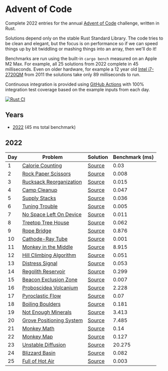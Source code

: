 # Advent of Code

Complete 2022 entries for the annual [Advent of Code](https://adventofcode.com/) challenge, written in Rust.

Solutions depend only on the stable Rust Standard Library. The code tries to be clean and elegant, but the focus is on performance so if we can speed things up by bit twiddling or mashing things into an array, then we'll do it!

Benchmarks are run using the built-in `cargo bench` measured on an Apple M2 Max. For example, all 25 solutions from 2022 complete in 45 milliseconds. Even on older hardware, for example a 12 year old [Intel i7-2720QM](https://ark.intel.com/content/www/us/en/ark/products/50067/intel-core-i72720qm-processor-6m-cache-up-to-3-30-ghz.html) from 2011 the solutions take only 89 milliseconds to run.

Continuous integration is provided using [GitHub Actions](https://docs.github.com/en/actions) with 100% integration test coverage based on the example inputs from each day.

[![Rust CI](https://github.com/maneatingape/advent-of-code-rust/actions/workflows/rust.yml/badge.svg)](https://github.com/maneatingape/advent-of-code-rust/actions)

## Years

* [2022](#2022) (45 ms total benchmark)

## 2022

| Day | Problem | Solution | Benchmark (ms) |
| --- | --- | --- | --- |
| 1 | [Calorie Counting](https://adventofcode.com/2022/day/1) | [Source](src/year2022/day01.rs) | 0.03 |
| 2 | [Rock Paper Scissors](https://adventofcode.com/2022/day/2) | [Source](src/year2022/day02.rs) | 0.008 |
| 3 | [Rucksack Reorganization](https://adventofcode.com/2022/day/3) | [Source](src/year2022/day03.rs) | 0.015 |
| 4 | [Camp Cleanup](https://adventofcode.com/2022/day/4) | [Source](src/year2022/day04.rs) | 0.047 |
| 5 | [Supply Stacks](https://adventofcode.com/2022/day/5) | [Source](src/year2022/day05.rs) | 0.036 |
| 6 | [Tuning Trouble](https://adventofcode.com/2022/day/6) | [Source](src/year2022/day06.rs) | 0.005 |
| 7 | [No Space Left On Device](https://adventofcode.com/2022/day/7) | [Source](src/year2022/day07.rs) | 0.011 |
| 8 | [Treetop Tree House](https://adventofcode.com/2022/day/8) | [Source](src/year2022/day08.rs) | 0.062 |
| 9 | [Rope Bridge](https://adventofcode.com/2022/day/9) | [Source](src/year2022/day09.rs) | 0.876 |
| 10 | [Cathode-Ray Tube](https://adventofcode.com/2022/day/10) | [Source](src/year2022/day10.rs) | 0.001 |
| 11 | [Monkey in the Middle](https://adventofcode.com/2022/day/11) | [Source](src/year2022/day11.rs) | 8.915 |
| 12 | [Hill Climbing Algorithm](https://adventofcode.com/2022/day/12) | [Source](src/year2022/day12.rs) | 0.051 |
| 13 | [Distress Signal](https://adventofcode.com/2022/day/13) | [Source](src/year2022/day13.rs) | 0.053 |
| 14 | [Regolith Reservoir](https://adventofcode.com/2022/day/14) | [Source](src/year2022/day14.rs) | 0.299 |
| 15 | [Beacon Exclusion Zone](https://adventofcode.com/2022/day/15) | [Source](src/year2022/day15.rs) | 0.007 |
| 16 | [Proboscidea Volcanium](https://adventofcode.com/2022/day/16) | [Source](src/year2022/day16.rs) | 2.228 |
| 17 | [Pyroclastic Flow](https://adventofcode.com/2022/day/17) | [Source](src/year2022/day17.rs) | 0.07 |
| 18 | [Boiling Boulders](https://adventofcode.com/2022/day/18) | [Source](src/year2022/day18.rs) | 0.181 |
| 19 | [Not Enough Minerals](https://adventofcode.com/2022/day/19) | [Source](src/year2022/day19.rs) | 3.413 |
| 20 | [Grove Positioning System](https://adventofcode.com/2022/day/20) | [Source](src/year2022/day20.rs) | 7.485 |
| 21 | [Monkey Math](https://adventofcode.com/2022/day/21) | [Source](src/year2022/day21.rs) | 0.14 |
| 22 | [Monkey Map](https://adventofcode.com/2022/day/22) | [Source](src/year2022/day22.rs) | 0.127 |
| 23 | [Unstable Diffusion](https://adventofcode.com/2022/day/23) | [Source](src/year2022/day23.rs) | 20.275 |
| 24 | [Blizzard Basin](https://adventofcode.com/2022/day/24) | [Source](src/year2022/day24.rs) | 0.082 |
| 25 | [Full of Hot Air](https://adventofcode.com/2022/day/25) | [Source](src/year2022/day25.rs) | 0.003 |
